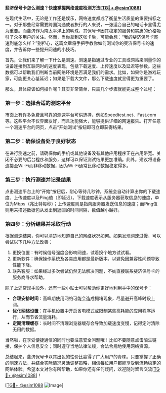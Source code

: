**斐济保号卡怎么测速？快速掌握网络速度检测方法[[TG💪+ @esim1088](https://t.me/s/esim1088)]**

在现代生活中，无论是工作还是娱乐，网络速度都成了衡量生活质量的重要指标之一。对于那些经常需要跨国沟通或者旅行的人来说，一张适合自己的电话卡显得尤为重要。而斐济作为南太平洋上的明珠，其保号卡因其稳定的服务和实惠的价格吸引了众多用户的关注。然而，当你拿到这张卡后，可能会想：“我的斐济保号卡网速到底怎么样？”别担心，这篇文章将手把手教你如何测试你的斐济保号卡的速度，并告诉你一些提升网速的小技巧。

首先，让我们来了解一下什么是测速。测速是指通过专业的工具或网站来测量你的设备连接到互联网时的速度表现，包括下载速度、上传速度以及延迟等参数。这些数据可以帮助我们判断当前网络环境是否满足我们的需求。比如，如果你是游戏玩家，可能更关心低延迟；如果是下载大文件，那么下载速度就显得更为重要了。

那么，具体应该如何操作呢？其实非常简单，只需几个步骤就能完成整个过程：

### **第一步：选择合适的测速平台**
市面上有许多免费且可靠的测速平台可供选择，例如Speedtest.net、Fast.com等。这些平台不仅界面友好，而且功能强大，能够提供详细的网速报告。打开任意一个测速平台的网页，点击“开始测试”按钮即可立即获得结果。

### **第二步：确保设备处于良好状态**
在进行测速之前，请确保你的手机或其他设备没有其他应用程序正在占用带宽。关闭不必要的后台程序和服务，这样可以保证测试结果更加准确。此外，建议将设备连接至Wi-Fi而非移动数据，因为Wi-Fi通常比移动数据稳定得多。

### **第三步：执行测速并记录结果**
点击测速平台上的“开始”按钮后，耐心等待几秒钟，系统会自动计算出你的下载速度、上传速度以及Ping值（即延迟）。下载速度表示从服务器获取信息的速度，单位为Mbps（兆比特每秒）；上传速度则是指向服务器发送信息的速度；而Ping值则用来描述数据包从发出到返回的时间间隔，数值越小越好。

### **第四步：分析结果并采取行动**
根据测速结果，你可以清楚地知道自己的网络状况如何。如果发现网速过慢，可以尝试以下几种方法改善：
1. 更换位置：有时候信号强度会影响网速，试着换个地方试试看。
2. 更新软件：确保操作系统及各类应用都是最新版本，以避免因兼容性问题导致性能下降。
3. 联系客服：如果经过多次尝试仍然无法解决问题，不妨直接联系斐济保号卡的服务商寻求帮助。

除了上述常规手段外，还有一些小贴士可以帮助你更好地利用手中的保号卡：
- **合理安排时间**：高峰期使用网络可能会造成拥堵现象，尽量避开高峰时段上网。
- **优化网络设置**：在手机设置中开启省电模式或限制某些高耗能的应用程序运行，从而节省流量消耗。
- **定期清理缓存**：长时间不清理浏览器缓存会导致加载速度变慢，记得定时清除无用的数据。

当然啦，在享受便捷通信的同时也要注意安全问题哦！比如不要随意点击陌生链接，保护个人信息安全；同时遵守当地法律法规，合法合规地使用网络资源。

总结起来，斐济保号卡以其出色的性价比赢得了广大用户的青睐。只要掌握了正确的测速方法，并结合实际情况灵活调整策略，相信每位用户都能享受到流畅稳定的网络体验。希望本文对你有所帮助，如果你还有任何疑问，欢迎随时留言交流[[TG💪+ @esim1088](https://t.me/s/esim1088)]！

[[TG💪+ @esim1088](https://t.me/s/esim1088) ![Image](https://i.postimg.cc/4NQfJmqS/Snipaste-2025-05-13-00-14-12.png)]